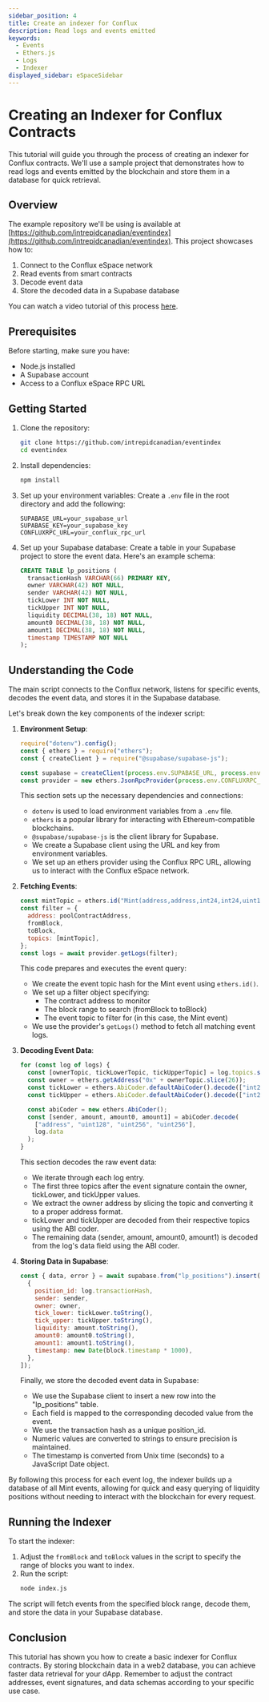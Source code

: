 ```yaml
---
sidebar_position: 4
title: Create an indexer for Conflux
description: Read logs and events emitted 
keywords:
  - Events
  - Ethers.js
  - Logs
  - Indexer
displayed_sidebar: eSpaceSidebar
---
```

# Creating an Indexer for Conflux Contracts

This tutorial will guide you through the process of creating an indexer for Conflux contracts. We'll use a sample project that demonstrates how to read logs and events emitted by the blockchain and store them in a database for quick retrieval.

## Overview

The example repository we'll be using is available at [https://github.com/intrepidcanadian/eventindex](https://github.com/intrepidcanadian/eventindex). This project showcases how to:

1. Connect to the Conflux eSpace network
2. Read events from smart contracts
3. Decode event data
4. Store the decoded data in a Supabase database

You can watch a video tutorial of this process [here](https://www.loom.com/share/859bf23a98c7467292f52c0ce949e4e1).

## Prerequisites

Before starting, make sure you have:

- Node.js installed
- A Supabase account
- Access to a Conflux eSpace RPC URL

## Getting Started

1. Clone the repository:
   ```bash
   git clone https://github.com/intrepidcanadian/eventindex
   cd eventindex
   ```

2. Install dependencies:
   ```bash
   npm install
   ```

3. Set up your environment variables:
   Create a `.env` file in the root directory and add the following:
   ```
   SUPABASE_URL=your_supabase_url
   SUPABASE_KEY=your_supabase_key
   CONFLUXRPC_URL=your_conflux_rpc_url
   ```

4. Set up your Supabase database:
   Create a table in your Supabase project to store the event data. Here's an example schema:

   ```sql
   CREATE TABLE lp_positions (
     transactionHash VARCHAR(66) PRIMARY KEY,
     owner VARCHAR(42) NOT NULL,
     sender VARCHAR(42) NOT NULL,
     tickLower INT NOT NULL,
     tickUpper INT NOT NULL,
     liquidity DECIMAL(38, 18) NOT NULL,
     amount0 DECIMAL(38, 18) NOT NULL,
     amount1 DECIMAL(38, 18) NOT NULL,
     timestamp TIMESTAMP NOT NULL
   );
   ```

## Understanding the Code

The main script connects to the Conflux network, listens for specific events, decodes the event data, and stores it in the Supabase database. 

Let's break down the key components of the indexer script:

1. **Environment Setup**:
   ```javascript
   require("dotenv").config();
   const { ethers } = require("ethers");
   const { createClient } = require("@supabase/supabase-js");

   const supabase = createClient(process.env.SUPABASE_URL, process.env.SUPABASE_KEY);
   const provider = new ethers.JsonRpcProvider(process.env.CONFLUXRPC_URL);
   ```
   
   This section sets up the necessary dependencies and connections:
   - `dotenv` is used to load environment variables from a `.env` file.
   - `ethers` is a popular library for interacting with Ethereum-compatible blockchains.
   - `@supabase/supabase-js` is the client library for Supabase.
   - We create a Supabase client using the URL and key from environment variables.
   - We set up an ethers provider using the Conflux RPC URL, allowing us to interact with the Conflux eSpace network.

2. **Fetching Events**:
   ```javascript
   const mintTopic = ethers.id("Mint(address,address,int24,int24,uint128,uint256,uint256)");
   const filter = {
     address: poolContractAddress,
     fromBlock,
     toBlock,
     topics: [mintTopic],
   };
   const logs = await provider.getLogs(filter);
   ```
   
   This code prepares and executes the event query:
   - We create the event topic hash for the Mint event using `ethers.id()`.
   - We set up a filter object specifying:
     - The contract address to monitor
     - The block range to search (fromBlock to toBlock)
     - The event topic to filter for (in this case, the Mint event)
   - We use the provider's `getLogs()` method to fetch all matching event logs.

3. **Decoding Event Data**:
   ```javascript
   for (const log of logs) {
     const [ownerTopic, tickLowerTopic, tickUpperTopic] = log.topics.slice(1);
     const owner = ethers.getAddress("0x" + ownerTopic.slice(26));
     const tickLower = ethers.AbiCoder.defaultAbiCoder().decode(["int24"], tickLowerTopic)[0];
     const tickUpper = ethers.AbiCoder.defaultAbiCoder().decode(["int24"], tickUpperTopic)[0];

     const abiCoder = new ethers.AbiCoder();
     const [sender, amount, amount0, amount1] = abiCoder.decode(
       ["address", "uint128", "uint256", "uint256"],
       log.data
     );
   }
   ```
   
   This section decodes the raw event data:
   - We iterate through each log entry.
   - The first three topics after the event signature contain the owner, tickLower, and tickUpper values.
   - We extract the owner address by slicing the topic and converting it to a proper address format.
   - tickLower and tickUpper are decoded from their respective topics using the ABI coder.
   - The remaining data (sender, amount, amount0, amount1) is decoded from the log's data field using the ABI coder.

4. **Storing Data in Supabase**:
   ```javascript
   const { data, error } = await supabase.from("lp_positions").insert([
     {
       position_id: log.transactionHash,
       sender: sender,
       owner: owner,
       tick_lower: tickLower.toString(),
       tick_upper: tickUpper.toString(),
       liquidity: amount.toString(),
       amount0: amount0.toString(),
       amount1: amount1.toString(),
       timestamp: new Date(block.timestamp * 1000),
     },
   ]);
   ```
   
   Finally, we store the decoded event data in Supabase:
   - We use the Supabase client to insert a new row into the "lp_positions" table.
   - Each field is mapped to the corresponding decoded value from the event.
   - We use the transaction hash as a unique position_id.
   - Numeric values are converted to strings to ensure precision is maintained.
   - The timestamp is converted from Unix time (seconds) to a JavaScript Date object.

By following this process for each event log, the indexer builds up a database of all Mint events, allowing for quick and easy querying of liquidity positions without needing to interact with the blockchain for every request.

## Running the Indexer

To start the indexer:

1. Adjust the `fromBlock` and `toBlock` values in the script to specify the range of blocks you want to index.
2. Run the script:
   ```bash
   node index.js
   ```

The script will fetch events from the specified block range, decode them, and store the data in your Supabase database.

## Conclusion

This tutorial has shown you how to create a basic indexer for Conflux contracts. By storing blockchain data in a web2 database, you can achieve faster data retrieval for your dApp. Remember to adjust the contract addresses, event signatures, and data schemas according to your specific use case.
